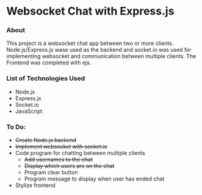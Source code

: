 # Websocket Chat with Express.js

### About
This project is a websocket chat app between two or more clients. Node.js/Express.js wase used as the backend and socket.io was used for implementing websocket and communication between multiple clients. The Frontend was completed with ejs.

### List of Technologies Used
- Node.js
- Express.js
- Socket.io
- JavaScript

### To Do:
- ~~Create Node.js backend~~
- ~~Implement websocket with socket.io~~
- Code program for chatting between multiple clients
    - ~~Add usernames to the chat~~
    - ~~Display which users are on the chat~~
    - Program clear button
    - Program message to display when user has ended chat
- Stylize frontend